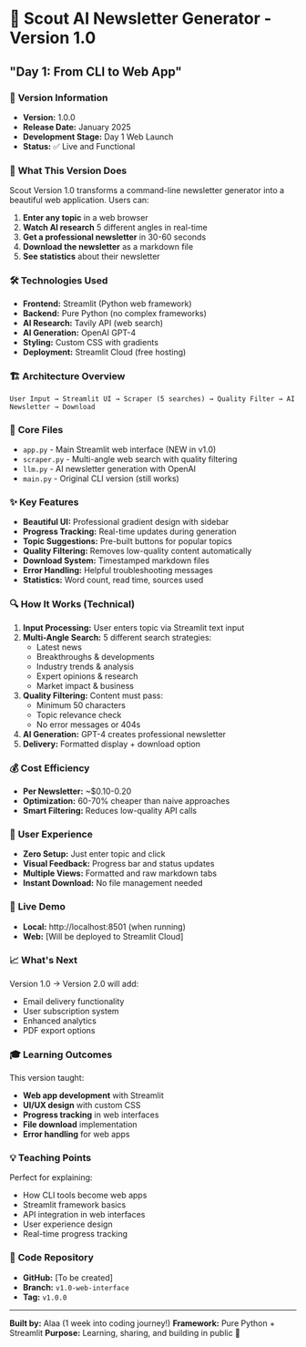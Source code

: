 # 🚀 Scout AI Newsletter Generator - Version 1.0
## **"Day 1: From CLI to Web App"**

### 📅 **Version Information**
- **Version:** 1.0.0
- **Release Date:** January 2025
- **Development Stage:** Day 1 Web Launch
- **Status:** ✅ Live and Functional

### 🌟 **What This Version Does**
Scout Version 1.0 transforms a command-line newsletter generator into a beautiful web application. Users can:

1. **Enter any topic** in a web browser
2. **Watch AI research** 5 different angles in real-time
3. **Get a professional newsletter** in 30-60 seconds
4. **Download the newsletter** as a markdown file
5. **See statistics** about their newsletter

### 🛠️ **Technologies Used**
- **Frontend:** Streamlit (Python web framework)
- **Backend:** Pure Python (no complex frameworks)
- **AI Research:** Tavily API (web search)
- **AI Generation:** OpenAI GPT-4
- **Styling:** Custom CSS with gradients
- **Deployment:** Streamlit Cloud (free hosting)

### 🏗️ **Architecture Overview**
```
User Input → Streamlit UI → Scraper (5 searches) → Quality Filter → AI Newsletter → Download
```

### 📁 **Core Files**
- `app.py` - Main Streamlit web interface (NEW in v1.0)
- `scraper.py` - Multi-angle web search with quality filtering
- `llm.py` - AI newsletter generation with OpenAI
- `main.py` - Original CLI version (still works)

### ✨ **Key Features**
- **Beautiful UI:** Professional gradient design with sidebar
- **Progress Tracking:** Real-time updates during generation
- **Topic Suggestions:** Pre-built buttons for popular topics
- **Quality Filtering:** Removes low-quality content automatically
- **Download System:** Timestamped markdown files
- **Error Handling:** Helpful troubleshooting messages
- **Statistics:** Word count, read time, sources used

### 🔍 **How It Works (Technical)**
1. **Input Processing:** User enters topic via Streamlit text input
2. **Multi-Angle Search:** 5 different search strategies:
   - Latest news
   - Breakthroughs & developments
   - Industry trends & analysis
   - Expert opinions & research
   - Market impact & business
3. **Quality Filtering:** Content must pass:
   - Minimum 50 characters
   - Topic relevance check
   - No error messages or 404s
4. **AI Generation:** GPT-4 creates professional newsletter
5. **Delivery:** Formatted display + download option

### 💰 **Cost Efficiency**
- **Per Newsletter:** ~$0.10-0.20
- **Optimization:** 60-70% cheaper than naive approaches
- **Smart Filtering:** Reduces low-quality API calls

### 🎯 **User Experience**
- **Zero Setup:** Just enter topic and click
- **Visual Feedback:** Progress bar and status updates
- **Multiple Views:** Formatted and raw markdown tabs
- **Instant Download:** No file management needed

### 🚀 **Live Demo**
- **Local:** http://localhost:8501 (when running)
- **Web:** [Will be deployed to Streamlit Cloud]

### 📈 **What's Next**
Version 1.0 → Version 2.0 will add:
- Email delivery functionality
- User subscription system
- Enhanced analytics
- PDF export options

### 🎓 **Learning Outcomes**
This version taught:
- **Web app development** with Streamlit
- **UI/UX design** with custom CSS
- **Progress tracking** in web interfaces
- **File download** implementation
- **Error handling** for web apps

### 💡 **Teaching Points**
Perfect for explaining:
- How CLI tools become web apps
- Streamlit framework basics
- API integration in web interfaces
- User experience design
- Real-time progress tracking

### 🔗 **Code Repository**
- **GitHub:** [To be created]
- **Branch:** `v1.0-web-interface`
- **Tag:** `v1.0.0`

---
**Built by:** Alaa (1 week into coding journey!)
**Framework:** Pure Python + Streamlit
**Purpose:** Learning, sharing, and building in public 🚀 